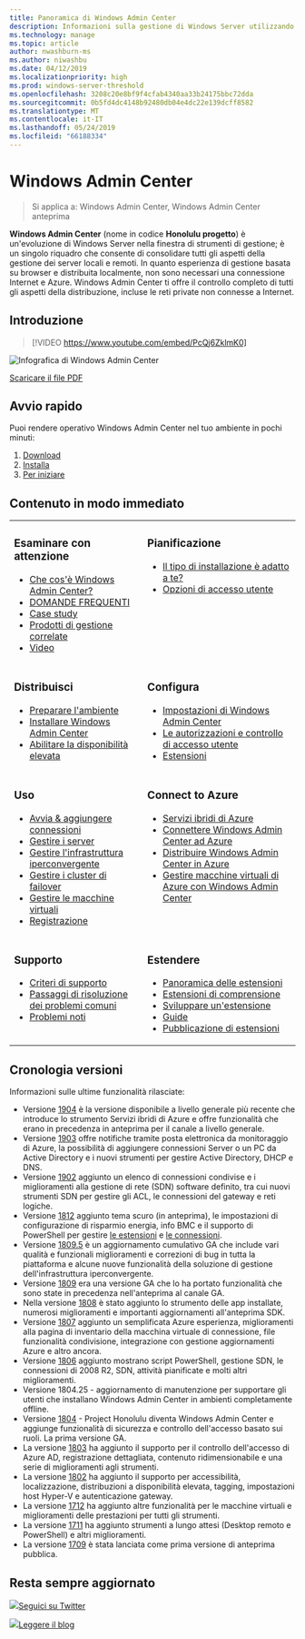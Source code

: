 ```yaml
---
title: Panoramica di Windows Admin Center
description: Informazioni sulla gestione di Windows Server utilizzando Windows Admin Center (Project Honolulu)
ms.technology: manage
ms.topic: article
author: nwashburn-ms
ms.author: niwashbu
ms.date: 04/12/2019
ms.localizationpriority: high
ms.prod: windows-server-threshold
ms.openlocfilehash: 3208c20e8bf9f4cfab4340aa33b24175bbc72dda
ms.sourcegitcommit: 0b5fd4dc4148b92480db04e4dc22e139dcff8582
ms.translationtype: MT
ms.contentlocale: it-IT
ms.lasthandoff: 05/24/2019
ms.locfileid: "66188334"
---
```

# <a name="windows-admin-center"></a>Windows Admin Center

>Si applica a: Windows Admin Center, Windows Admin Center anteprima

**Windows Admin Center** (nome in codice **Honolulu progetto**) è un'evoluzione di Windows Server nella finestra di strumenti di gestione; è un singolo riquadro che consente di consolidare tutti gli aspetti della gestione dei server locali e remoti. In quanto esperienza di gestione basata su browser e distribuita localmente, non sono necessari una connessione Internet e Azure. Windows Admin Center ti offre il controllo completo di tutti gli aspetti della distribuzione, incluse le reti private non connesse a Internet.

## <a name="introduction"></a>Introduzione

>[!VIDEO https://www.youtube.com/embed/PcQj6ZklmK0]

![Infografica di Windows Admin Center](media/WAC1809Poster_thumb.PNG)

[Scaricare il file PDF](https://github.com/MicrosoftDocs/windowsserverdocs/raw/master/WindowsServerDocs/manage/windows-admin-center/media/WindowsAdminCenter1809Poster.pdf)

## <a name="quick-start"></a>Avvio rapido

Puoi rendere operativo Windows Admin Center nel tuo ambiente in pochi minuti:

1. [Download](https://aka.ms/windowsadmincenter)
2. [Installa](deploy/install.md)
3. [Per iniziare](use/get-started.md)

## <a name="contents-at-a-glance"></a>Contenuto in modo immediato

<table>
    <tr></tr>
    <tr>
        <td style="vertical-align: top;">
            <h3>Esaminare con attenzione</h3>
            <ul>
            <li><a href="understand/what-is.md">Che cos'è Windows Admin Center?</a>
            <li><a href="understand/faq.md">DOMANDE FREQUENTI</a>
            <li><a href="understand/case-studies.md">Case study</a>
            <li><a href="understand/related-management.md">Prodotti di gestione correlate</a>
            <li><a href="understand/videos.md">Video</a>
            </ul>
        </td>
        <td style="vertical-align: top;">
            <h3>Pianificazione</h3>
            <ul>
            <li><a href="plan/installation-options.md">Il tipo di installazione è adatto a te?</a>
            <li><a href="plan/user-access-options.md">Opzioni di accesso utente</a>
            <br>
            </ul>
        </td>
    </tr>
    <tr>
        <td style="vertical-align: top;">
            <h3>Distribuisci</h3>
            <ul>
            <li><a href="deploy/prepare-environment.md">Preparare l'ambiente</a>
            <li><a href="deploy/install.md">Installare Windows Admin Center</a>
            <li><a href="deploy/high-availability.md">Abilitare la disponibilità elevata</a>
         </ul>
        </td>
        <td style="vertical-align: top;">
            <h3>Configura</h3>
            <ul>
            <li><a href="configure/settings.md">Impostazioni di Windows Admin Center</a>
            <li><a href="configure/user-access-control.md">Le autorizzazioni e controllo di accesso utente</a>
            <li><a href="configure/using-extensions.md">Estensioni</a>
            </ul>
        </td>
    </tr>
    <tr>
        <td style="vertical-align: top;">
            <h3>Uso</h3>
            <ul>
            <li><a href="use/get-started.md">Avvia & aggiungere connessioni</a>
            <li><a href="use/manage-servers.md">Gestire i server</a>
            <li><a href="use/manage-hyper-converged.md">Gestire l'infrastruttura iperconvergente</a>
            <li><a href="use/manage-failover-clusters.md">Gestire i cluster di failover</a>
            <li><a href="use/manage-virtual-machines.md">Gestire le macchine virtuali</a>
            <li><a href="use/logging.md">Registrazione</a>
            </ul>
        </td>
        <td style="vertical-align: top;">
            <h3>Connect to Azure</h3>
            <ul>
            <li><a href="azure/index.md">Servizi ibridi di Azure</a></li>
            <li><a href="azure/azure-integration.md">Connettere Windows Admin Center ad Azure</a></li>
            <li><a href="azure/deploy-wac-in-azure.md">Distribuire Windows Admin Center in Azure</a></li>
            <li><a href="azure/manage-azure-vms.md">Gestire macchine virtuali di Azure con Windows Admin Center</a></li>
            </ul>
        </td>
    </tr>
    <tr>
            <td style="vertical-align: top;">
            <h3>Supporto</h3>
            <ul>
            <li><a href="support/index.md">Criteri di supporto</a>
            <li><a href="support/troubleshooting.md">Passaggi di risoluzione dei problemi comuni</a>
            <li><a href="support/known-issues.md">Problemi noti</a>
            </ul>
        </td>
            <td style="vertical-align: top;">
            <h3>Estendere</h3>
            <ul>
            <li><a href="extend/extensibility-overview.md">Panoramica delle estensioni</a>
            <li><a href="extend/understand-extensions.md">Estensioni di comprensione</a>
            <li><a href="extend/developing-extensions.md">Sviluppare un'estensione</a>
            <li><a href="extend/publish-extensions.md">Guide</a>
            <li><a href="extend/publish-extensions.md">Pubblicazione di estensioni</a>
            </ul>
        </td>
    </tr>

</table>

## <a name="release-history"></a>Cronologia versioni

Informazioni sulle ultime funzionalità rilasciate:

- Versione [1904](https://aka.ms/wac1904) è la versione disponibile a livello generale più recente che introduce lo strumento Servizi ibridi di Azure e offre funzionalità che erano in precedenza in anteprima per il canale a livello generale.
- Versione [1903](https://aka.ms/wac1903) offre notifiche tramite posta elettronica da monitoraggio di Azure, la possibilità di aggiungere connessioni Server o un PC da Active Directory e i nuovi strumenti per gestire Active Directory, DHCP e DNS.
- Versione [1902](https://aka.ms/wac1902) aggiunto un elenco di connessioni condivise e i miglioramenti alla gestione di rete (SDN) software definito, tra cui nuovi strumenti SDN per gestire gli ACL, le connessioni del gateway e reti logiche.
- Versione [1812](https://aka.ms/wac1812) aggiunto tema scuro (in anteprima), le impostazioni di configurazione di risparmio energia, info BMC e il supporto di PowerShell per gestire [le estensioni](./configure/using-extensions.md#manage-extensions-with-powershell) e [le connessioni](./use/get-started.md#use-powershell-to-import-or-export-your-connections-with-tags).
- Versione [1809.5](https://aka.ms/wac1809.5) è un aggiornamento cumulativo GA che include vari qualità e funzionali miglioramenti e correzioni di bug in tutta la piattaforma e alcune nuove funzionalità della soluzione di gestione dell'infrastruttura iperconvergente.
- Versione [1809](https://cloudblogs.microsoft.com/windowsserver/2018/09/20/windows-admin-center-1809-and-sdk-now-generally-available/) era una versione GA che lo ha portato funzionalità che sono state in precedenza nell'anteprima al canale GA.
- Nella versione [1808](https://aka.ms/WACPreview1808-InsiderBlog) è stato aggiunto lo strumento delle app installate, numerosi miglioramenti e importanti aggiornamenti all'anteprima SDK.
- Versione [1807](https://aka.ms/WACPreview1807-InsiderBlog) aggiunto un semplificata Azure esperienza, miglioramenti alla pagina di inventario della macchina virtuale di connessione, file funzionalità condivisione, integrazione con gestione aggiornamenti Azure e altro ancora. 
- Versione [1806](https://aka.ms/WACPreview1806-InsiderBlog) aggiunto mostrano script PowerShell, gestione SDN, le connessioni di 2008 R2, SDN, attività pianificate e molti altri miglioramenti.
- Versione 1804.25 - aggiornamento di manutenzione per supportare gli utenti che installano Windows Admin Center in ambienti completamente offline.
- Versione [1804](https://cloudblogs.microsoft.com/windowsserver/2018/04/12/announcing-windows-admin-center-our-reimagined-management-experience/) - Project Honolulu diventa Windows Admin Center e aggiunge funzionalità di sicurezza e controllo dell'accesso basato sui ruoli. La prima versione GA.
- La versione [1803](https://blogs.windows.com/windowsexperience/2018/03/13/announcing-project-honolulu-technical-preview-1803-and-rsat-insider-preview-for-windows-10) ha aggiunto il supporto per il controllo dell'accesso di Azure AD, registrazione dettagliata, contenuto ridimensionabile e una serie di miglioramenti agli strumenti.
- La versione [1802](https://blogs.windows.com/windowsexperience/2018/02/13/announcing-windows-server-insider-preview-build-17093-project-honolulu-technical-preview-1802) ha aggiunto il supporto per accessibilità, localizzazione, distribuzioni a disponibilità elevata, tagging, impostazioni host Hyper-V e autenticazione gateway.
- La versione [1712](https://blogs.windows.com/windowsexperience/2017/12/19/announcing-project-honolulu-technical-preview-1712-build-05002) ha aggiunto altre funzionalità per le macchine virtuali e miglioramenti delle prestazioni per tutti gli strumenti.
- La versione [1711](https://cloudblogs.microsoft.com/windowsserver/2017/12/01/1711-update-to-project-honolulu-technical-preview-is-now-available/) ha aggiunto strumenti a lungo attesi (Desktop remoto e PowerShell) e altri miglioramenti.
- La versione [1709](https://cloudblogs.microsoft.com/windowsserver/2017/09/22/project-honolulu-technical-preview-is-now-available-for-download/) è stata lanciata come prima versione di anteprima pubblica.

## <a name="stay-updated"></a>Resta sempre aggiornato

![ ](//img-prod-cms-rt-microsoft-com.akamaized.net/cms/api/am/imageFileData/REOolR)[Seguici su Twitter](https://twitter.com/servermgmt)

![ ](//img-prod-cms-rt-microsoft-com.akamaized.net/cms/api/am/imageFileData/REOtyw)[Leggere il blog](https://blogs.technet.microsoft.com/servermanagement/)
